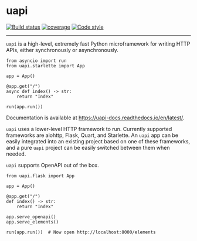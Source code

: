 # uapi

[![Build status](https://github.com/Tinche/uapi/workflows/CI/badge.svg)](https://github.com/Tinche/uapi/actions?workflow=CI)
[![coverage](https://img.shields.io/endpoint?url=https://gist.githubusercontent.com/Tinche/fe982b645791164107bd8f6699ed0a38/raw/covbadge.json)](https://github.com/Tinche/uapi/actions/workflows/main.yml)
[![Code style](https://img.shields.io/badge/code%20style-black-000000.svg)](https://github.com/psf/black)

---

`uapi` is a high-level, extremely fast Python microframework for writing HTTP APIs, either synchronously or asynchronously.

```python3
from asyncio import run
from uapi.starlette import App

app = App()

@app.get("/")
async def index() -> str:
    return "Index"

run(app.run())
```

Documentation is available at https://uapi-docs.readthedocs.io/en/latest/.

`uapi` uses a lower-level HTTP framework to run. Currently supported frameworks are aiohttp, Flask, Quart, and Starlette.
An `uapi` app can be easily integrated into an existing project based on one of these frameworks, and a pure `uapi` project can be
easily switched between them when needed.

`uapi` supports OpenAPI out of the box.

```python3
from uapi.flask import App

app = App()

@app.get("/")
def index() -> str:
    return "Index"

app.serve_openapi()
app.serve_elements()

run(app.run())  # Now open http://localhost:8000/elements
```
